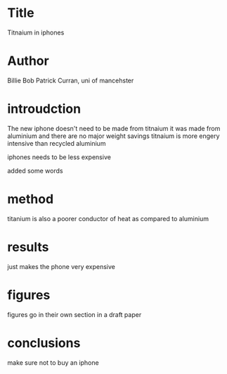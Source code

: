 # Title
Titnaium in iphones 


# Author
Billie Bob
Patrick Curran, uni of mancehster


# introudction
The new iphone doesn't need to be made from titnaium 
it was made from aluminium and there are no major weight savings
titnaium is more engery intensive than recycled aluminium 


iphones needs to be less expensive

added some words

# method
titanium is also a poorer conductor of heat as compared to aluminium


# results
just makes the phone very expensive 
# figures
figures go in their own section in a draft paper


# conclusions
make sure not to buy an iphone
